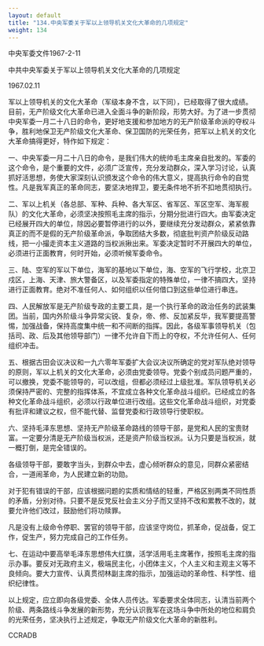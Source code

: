 ```yaml
---
layout: default
title: "134.中央军委关于军以上领导机关文化大革命的几项规定"
weight: 134
---
```


中央军委文件1967-2-11

中共中央军委关于军以上领导机关文化大革命的几项规定

1967.02.11

军以上领导机关的文化大革命（军级本身不含，以下同），已经取得了很大成绩。目前，无产阶级文化大革命已进入全面斗争的新阶段，形势大好。为了进一步贯彻中央军委一月二十八日的命令，更好地支援和参加地方的无产阶级革命派的夺权斗争，胜利地保卫无产阶级文化大革命、保卫国防的光荣任务，把军以上机关的文化大革命搞得更好，特作如下规定：

一、中央军委一月二十八日的命令，是我们伟大的统帅毛主席亲自批发的。军委的这个命令，是个重要的文件，必须广泛宣传，充分发动群众，深入学习讨论，认真抓好活思想，务使大家深刻认识颁发这个命令的伟大意义，提高执行命令的自觉性。凡是我军真正的革命同志，要坚决地捍卫，要无条件地不折不扣地贯彻执行。

二、军以上机关（各总部、军种、兵种、各大军区、省军区、军区空军、海军舰队）的文化大革命，必须坚决按照毛主席的指示，分期分批进行四大。由军委决定已经展开四大的单位，除因必要暂停进行的以外，要继续充分发动群众，紧紧依靠真正的而不是假的无产阶级革命派，争取团结大多数，彻底批判资产阶级反动路线，把一小撮走资本主义道路的当权派揪出来。军委决定暂时不开展四大的单位，必须进行正面教育，何时开始，必须听候军委命令。

三、陆、空军的军以下单位，海军的基地以下单位，海、空军的飞行学校，北京卫戍区，上海、天津、旅大警备区，以及军委指定的特殊单位，一律不搞四大，坚持进行正面教育。绝对不准任何人、如何组织以任何借口到这些单位进行串连。

四、人民解放军是无产阶级专政的主要工具，是一个执行革命的政治任务的武装集团。当前，国内外阶级斗争异常尖锐、复杂，帝、修、反加紧反华，我军要提高警惕，加强战备，保持高度集中统一和不间断的指挥。因此，各级军事领导机关（包括司、政、后及其他领导部门）一律不允许自下而上的夺权，不允许任何人、任何组织冲击。

五、根据古田会议决议和一九六零年军委扩大会议决议所确定的党对军队绝对领导的原则，军以上机关的文化大革命，必须由党委领导。党委个别成员问题严重的，可以撤换，党委不能领导的，可以改组，但都必须经过上级批准。军队领导机关必须保持严密的、完整的指挥体系，不宜成立各种文化革命战斗组织。已经成立的各种文化革命战斗组织，必须以行政单位进行改组。这些文化革命战斗组织，对党委有批评和建议之权，但不能代替、监督党委和行政领导行使职权。

六、坚持毛泽东思想、坚持无产阶级革命路线的领导干部，是党和人民的宝贵财富。一定要分清是无产阶级当权派，还是资产阶级当权派。认为只要是当权派，就一概打倒，是完全错误的。

各级领导干部，要敢字当头，到群众中去，虚心倾听群众的意见，同群众紧密结合，一道闹革命，为人民建立新的功勋。

对于犯有错误的干部，应该根据问题的实质和情结的轻重，严格区别两类不同性质的矛盾，分别对待。只要不是反党反社会主义分子而又坚持不改和累教不改的，就要允许他们改过，鼓励他们将功赎罪。

凡是没有上级命令停职、罢官的领导干部，应该坚守岗位，抓革命，促战备，促工作，促生产，努力完成自己的工作任务。

七、在运动中要高举毛泽东思想伟大红旗，活学活用毛主席著作，按照毛主席的指示办事。要反对无政府主义，极端民主化，小团体主义，个人主义和主观主义等不良倾向。要大力宣传、认真贯彻林副主席的指示，加强运动的革命性、科学性、组织纪律性。

以上规定，应立即向各级党委、全体人员传达。军委要求全体同志，认清当前两个阶级、两条路线斗争发展的新形势，充分认识我军在这场斗争中所处的地位和肩负的光荣任务，坚决执行上述规定，争取无产阶级文化大革命的新胜利。

CCRADB

